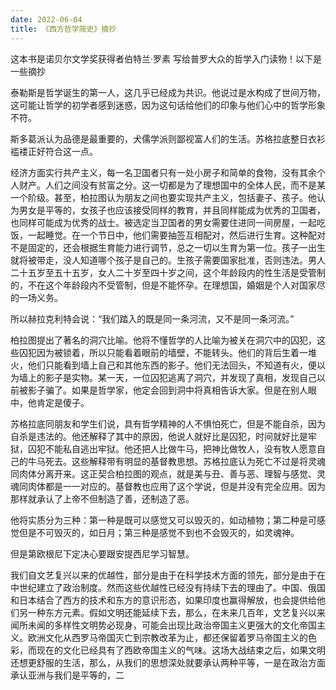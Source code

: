 ```yaml
---
date: 2022-06-04
title: 《西方哲学简史》摘抄
---
```


 

这本书是诺贝尔文学奖获得者伯特兰·罗素 写给普罗大众的哲学入门读物！以下是一些摘抄

 

 

泰勒斯是哲学诞生的第一人，这几乎已经成为共识。他说过是水构成了世间万物，这可能让哲学的初学者感到迷惑，因为这句话给他们的印象与他们心中的哲学形象不符。

 

 

斯多葛派认为品德是最重要的，犬儒学派则鄙视富人们的生活。苏格拉底整日衣衫褴褛正好符合这一点。

 

 

经济方面实行共产主义，每一名卫国者只有一处小房子和简单的食物，没有其余个人财产。人们之间没有贫富之分。这一切都是为了理想国中的全体人民，而不是某一个阶级。甚至，柏拉图认为朋友之间也要实现共产主义，包括妻子、孩子。他认为男女是平等的，女孩子也应该接受同样的教育，并且同样能成为优秀的卫国者，也同样可能成为优秀的战士。被选定当卫国者的男女需要住进同一间房屋，一起吃饭，一起睡觉。在一个节日中，他们需要抽签互相配对，然后进行生育。这种配对不是固定的，还会根据生育能力进行调节，总之一切以生育为第一位。孩子一出生就将被带走，没人知道哪个孩子是自己的。生孩子需要国家批准，否则违法。男人二十五岁至五十五岁，女人二十岁至四十岁之间，这个年龄段内的性生活是受管制的，不在这个年龄段内不受管制，但是不能怀孕。在理想国，婚姻是个人对国家尽的一场义务。

 

 

所以赫拉克利特会说：“我们踏入的既是同一条河流，又不是同一条河流。”

 

柏拉图提出了著名的洞穴比喻。他将不懂哲学的人比喻为被关在洞穴中的囚犯，这些囚犯因为被锁着，所以只能看着眼前的墙壁，不能转头。他们的背后生着一堆火，他们只能看到墙上自己和其他东西的影子。他们无法回头，不知道有火，便以为墙上的影子是实物。某一天，一位囚犯逃离了洞穴，并发现了真相，发现自己以前被影子骗了。如果是哲学家，他定会回到洞中将真相告诉大家。但是在别人眼中，他肯定是傻子。

 

 

苏格拉底同朋友和学生们说，具有哲学精神的人不惧怕死亡，但是不能自杀，因为自杀是违法的。他还解释了其中的原因，他说人就好比是囚犯，时间就好比是牢狱，囚犯不能私自逃出牢狱。他还把人比做牛马，把神比做牧人，没有牧人愿意自己的牛马死去。这些解释带有明显的基督教思想。苏格拉底认为死亡不过是将灵魂同肉体分离开来。这正契合柏拉图的观点，就是美与丑、善与恶、理智与感觉、灵魂同肉体都是一一对应的。基督教也应用了这个学说，但是并没有完全应用。因为那样就承认了上帝不但制造了善，还制造了恶。

 

 

他将实质分为三种：第一种是既可以感觉又可以毁灭的，如动植物；第二种是可感觉但是不可毁灭的，如日月；第三种是感觉不到也不会毁灭的，如灵魂神。

 

 

但是第欧根尼下定决心要跟安提西尼学习智慧。

 

 

我们自文艺复兴以来的优越性，部分是由于在科学技术方面的领先，部分是由于在中世纪建立了政治制度。然而这些优越性已经没有持续下去的理由了。中国、俄国和日本结合了西方的技术和东方的意识形态，如果印度也赢得解放，也会提供给他们另一种东方元素。假如文明还能延续下去，那么，在未来几百年，文艺复兴以来闻所未闻的多样性文明势必现身，可能会出现比政治帝国主义更强大的文化帝国主义。欧洲文化从西罗马帝国灭亡到宗教改革为止，都还保留着罗马帝国主义的色彩，而现在的文化已经具有了西欧帝国主义的气味。这场大战结束之后，如果文明还想更舒服的生活，那么，从我们的思想深处就要承认两种平等，一是在政治方面承认亚洲与我们是平等的，二

 

 

 

















